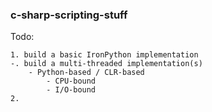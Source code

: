 ### c-sharp-scripting-stuff

Todo:

	1. build a basic IronPython implementation
	-. build a multi-threaded implementation(s)
		- Python-based / CLR-based
			- CPU-bound
			- I/O-bound
	2.